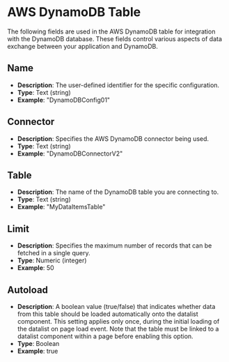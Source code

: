 # AWS DynamoDB Table

The following fields are used in the AWS DynamoDB table for integration with the DynamoDB database. These fields control various aspects of data exchange between your application and DynamoDB.

## Name
- **Description**: The user-defined identifier for the specific configuration.
- **Type**: Text (string)
- **Example**: "DynamoDBConfig01"

## Connector
- **Description**: Specifies the AWS DynamoDB connector being used.
- **Type**: Text (string)
- **Example**: "DynamoDBConnectorV2"

## Table
- **Description**: The name of the DynamoDB table you are connecting to.
- **Type**: Text (string)
- **Example**: "MyDataItemsTable"

## Limit
- **Description**: Specifies the maximum number of records that can be fetched in a single query.
- **Type**: Numeric (integer)
- **Example**: 50

## Autoload
- **Description**: A boolean value (true/false) that indicates whether data from this table should be loaded automatically onto the datalist component. This setting applies only once, during the initial loading of the datalist on page load event. Note that the table must be linked to a datalist component within a page before enabling this option.
- **Type**: Boolean
- **Example**: true
